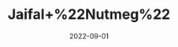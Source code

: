 ---
title: 'Jaifal+%22Nutmeg%22'
date: '2022-09-01' 
metatag: '' 
inventory: '0' 
draft: false 
# meta description 
shortDescripton: ''
description: 'Spices'
longdescription: ''
featured: True
# product Price
price: '30.0'
# Product Short Description
shortDescription: ''
productID: 'EAF5182F-212A-ED11-9968-005056B3A416'
type: 'products'
category: 'Spices' 
thumnailproduct: 'https://aminsaddiquidawakhana.eralive.net/images/products/EAF5182F-212A-ED11-9968-005056B3A4161.png' 
images:
  - image: 'images/products/EAF5182F-212A-ED11-9968-005056B3A4161.png'  
Variants:
---